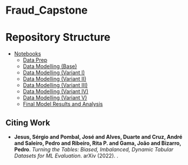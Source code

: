 # Fraud_Capstone

# Repository Structure

* [Notebooks](./Notebooks)
  * [Data Prep](./Notebooks/01-DataPrep)
  * [Data Modelling (Base)](./Notebooks/02-DataModelling(Base))
  * [Data Modelling (Variant I)](./Notebooks/03-DataModelling(VariantI))
  * [Data Modelling (Variant II)](./Notebooks/04-DataModelling(VariantII))
  * [Data Modelling (Variant III)](./Notebooks/05-DataModelling(VariantIII))
  * [Data Modelling (Variant IV)](./Notebooks/06-DataModelling(VariantIV))
  * [Data Modelling (Variant V)](./Notebooks/07-DataModelling(VariantV))
  * [Final Model Results and Analysis](./Notebooks/08-FinalModelResultsAnalysis)

## Citing Work

* **Jesus, Sérgio and Pombal, José and Alves, Duarte and Cruz, André and Saleiro, Pedro and Ribeiro, Rita P. and Gama, João and Bizarro, Pedro**. *Turning the Tables: Biased, Imbalanced, Dynamic Tabular Datasets for ML Evaluation*. arXiv (2022). [](https://doi.org/10.48550/arxiv.2211.13358).
